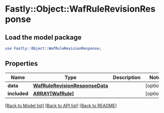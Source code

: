 # Fastly::Object::WafRuleRevisionResponse

## Load the model package
```perl
use Fastly::Object::WafRuleRevisionResponse;
```

## Properties
Name | Type | Description | Notes
------------ | ------------- | ------------- | -------------
**data** | [**WafRuleRevisionResponseData**](WafRuleRevisionResponseData.md) |  | [optional] 
**included** | [**ARRAY[WafRule]**](WafRule.md) |  | [optional] 

[[Back to Model list]](../README.md#documentation-for-models) [[Back to API list]](../README.md#documentation-for-api-endpoints) [[Back to README]](../README.md)


